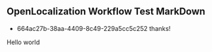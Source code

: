 ## OpenLocalization Workflow Test MarkDown
* 664ac27b-38aa-4409-8c49-229a5cc5c252 
thanks!

Hello world